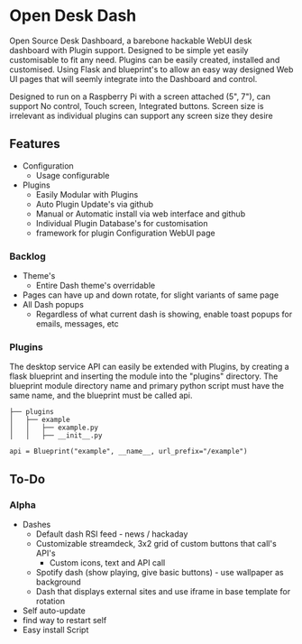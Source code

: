 # Open Desk Dash

Open Source Desk Dashboard, a barebone hackable WebUI desk dashboard with Plugin support. Designed to be simple yet easily customisable to fit any need.
Plugins can be easily created, installed and customised. Using Flask and blueprint's to allow an easy way designed Web UI pages that will seemly integrate into the Dashboard and control.

Designed to run on a Raspberry Pi with a screen attached (5", 7"), can support No control, Touch screen, Integrated buttons. Screen size is irrelevant as individual plugins can support any screen size they desire

## Features

- Configuration
    - Usage configurable
- Plugins
    - Easily Modular with Plugins
    - Auto Plugin Update's via github
    - Manual or Automatic install via web interface and github
    - Individual Plugin Database's for customisation
    - framework for plugin Configuration WebUI page

### Backlog
- Theme's
    - Entire Dash theme's overridable
- Pages can have up and down rotate, for slight variants of same page
- All Dash popups
    - Regardless of what current dash is showing, enable toast popups for emails, messages, etc

### Plugins

The desktop service API can easily be extended with Plugins, by creating a flask blueprint and inserting the module into the "plugins" directory.
The blueprint module directory name and primary python script must have the same name, and the blueprint must be called api.

```
├── plugins
│   ├── example
│   │   ├── example.py
│   │   ├── __init__.py
```

```
api = Blueprint("example", __name__, url_prefix="/example")
```

## To-Do

### Alpha

- Dashes
    - Default dash RSI feed - news / hackaday
    - Customizable streamdeck, 3x2 grid of custom buttons that call's API's
        - Custom icons, text and API call
    - Spotify dash (show playing, give basic buttons) - use wallpaper as background
    - Dash that displays external sites and use iframe in base template for rotation
- Self auto-update
- find way to restart self
- Easy install Script
